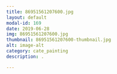 ```yaml
---
title: 86951561207600.jpg
layout: default
modal-id: 169
date: 2019-06-28
img: 86951561207600.jpg
thumbnail: 86951561207600-thumbnail.jpg
alt: image-alt
category: cate_painting
description: .

---
```

